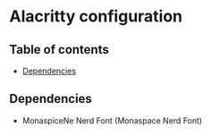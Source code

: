 # Alacritty configuration

## Table of contents

- [Dependencies](#dependencies)

## Dependencies

- MonaspiceNe Nerd Font (Monaspace Nerd Font)
